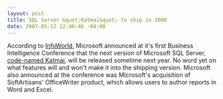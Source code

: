```yaml
---
layout: post
title: SQL Server &quot;Katmai&quot; to ship in 2008
date: 2007-05-12 12:46:46 -04:00
---
```


According to [InfoWorld,](http://www.infoworld.com/archives/emailPrint.jsp?R=printThis&A=/article/07/05/09/microsoft-to-ship-next-SQL-server-in-08_1.html) Microsoft announced at it's first Business Intelligence Conference that the next version of Microsoft SQL Server, [code-named Katmai](http://www.infoworld.com/article/06/06/26/79640_HNwinfssqlserver_1.html), will be released sometime next year. No word yet on what features will and won't make it into the shipping version. Microsoft also announced at the conference was Microsoft's acquisition of SoftArtisans' OfficeWriter product, which allows users to author reports in Word and Excel.
